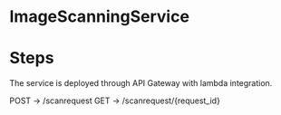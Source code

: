 # ImageScanningService

# Steps
  The service is deployed through API Gateway with lambda integration. 

  POST -> /scanrequest
  GET -> /scanrequest/{request_id}

  
